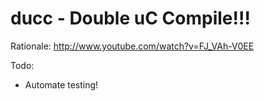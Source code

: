 # ducc - Double uC Compile!!!

Rationale: <http://www.youtube.com/watch?v=FJ_VAh-V0EE>

Todo:

 * Automate testing!
